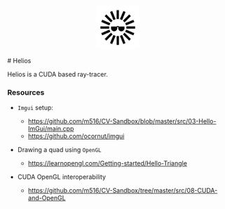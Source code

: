 <p align="center">   <img      width="100"     height="100"     src="https://github.com/aditya18007/Cuda-Raytracer/blob/main/assets/logo.svg"   > </p>
# Helios

Helios is a CUDA based ray-tracer.

### Resources

* `Imgui` setup:
  * https://github.com/m516/CV-Sandbox/blob/master/src/03-Hello-ImGui/main.cpp
  * https://github.com/ocornut/imgui
* Drawing a quad using `OpenGL`
  * https://learnopengl.com/Getting-started/Hello-Triangle

* CUDA OpenGL interoperability
  * https://github.com/m516/CV-Sandbox/tree/master/src/08-CUDA-and-OpenGL
